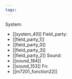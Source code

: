 ```yaml
---
tags:
---
```

System:
- [[system_40]]
Field_party:
- [[field_party_1]]
- [[field_party_0]]
- [[field_party_3]]
- [[field_party_2]]
Sound:
- [[sound_184]]
- [[sound_153]]
Fn:
- [[m7201_function22]]
